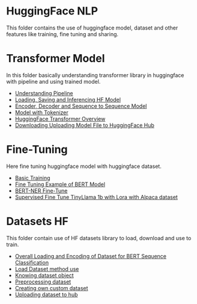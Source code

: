 # HuggingFace NLP
This folder contains the use of huggingface model, dataset and other features like training, fine tuning and sharing.

# Transformer Model
In this folder basically understanding transformer library in huggingface with pipeline and using trained model.

- [Understanding Pipeline](./Transformer%20Model/Transformer-01.ipynb)
- [Loading, Saving and Inferencing HF Model](./Transformer%20Model/Transformer-02.ipynb)
- [Encoder, Decoder and Sequence to Sequence Model](./Transformer%20Model/Understanding-Transformer.ipynb)
- [Model with Tokenizer](./Transformer%20Model/Using-All.ipynb)
- [HuggingFace Transformer Overview](./Transformer%20Model/HF_Transformers_00.ipynb)
- [Downloading Uploading Model File to HuggingFace Hub](./Transformer%20Model/HF_Transformers_01.ipynb)

# Fine-Tuning
Here fine tuning huggingface model with huggingface dataset.

- [Basic Training](./Fine%20Tuning/Training.ipynb)
- [Fine Tuning Example of BERT Model](./Fine%20Tuning/BERT-NER-FINETUNE.ipynb)
- [BERT-NER Fine-Tune](./Fine%20Tuning/BERT-NER-FINETUNE.ipynb)
- [Supervised Fine Tune TinyLlama 1b with Lora with Alpaca dataset](./Fine%20Tuning/Master_FineTune.ipynb)

# Datasets HF
This folder contain use of HF datasets library to load, download and use to train.

- [Overall Loading and Encoding of Dataset for BERT Sequence Classification](./Datasets%20HF/Dataset_01.ipynb)
- [Load Dataset method use](./Datasets%20HF/Dataset_02.ipynb)
- [Knowing dataset object](./Datasets%20HF/Dataset_03.ipynb)
- [Preprocessing dataset](./Datasets%20HF/Dataset_04.ipynb)
- [Creating own custom dataset](./Datasets%20HF/Dataset_05.ipynb)
- [Uploading dataset to hub](./Datasets%20HF/Dataset_06.ipynb)